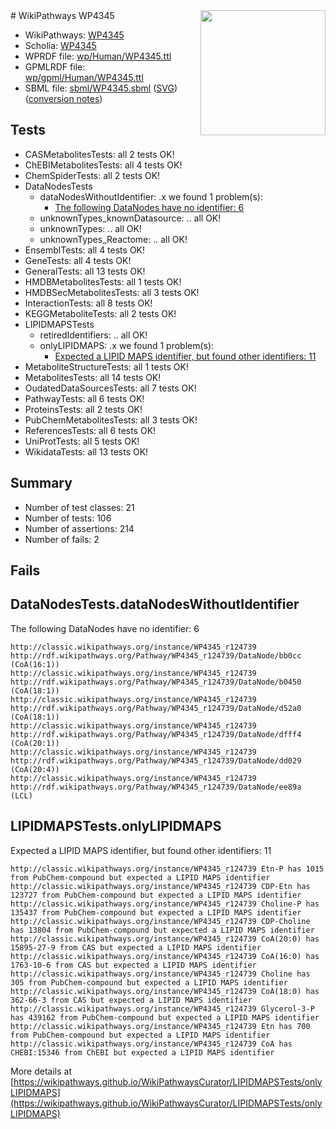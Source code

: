 <img style="float: right; width: 200px" src="../logo.png" />
# WikiPathways WP4345

* WikiPathways: [WP4345](https://identifiers.org/wikipathways:WP4345)
* Scholia: [WP4345](https://scholia.toolforge.org/wikipathways/WP4345)
* WPRDF file: [wp/Human/WP4345.ttl](../wp/Human/WP4345.ttl)
* GPMLRDF file: [wp/gpml/Human/WP4345.ttl](../wp/gpml/Human/WP4345.ttl)
* SBML file: [sbml/WP4345.sbml](../sbml/WP4345.sbml) ([SVG](../sbml/WP4345.svg)) ([conversion notes](../sbml/WP4345.txt))

## Tests
* CASMetabolitesTests: all 2 tests OK!
* ChEBIMetabolitesTests: all 4 tests OK!
* ChemSpiderTests: all 2 tests OK!
* DataNodesTests
    * dataNodesWithoutIdentifier: .x we found 1 problem(s):
        * [The following DataNodes have no identifier: 6](#d2d32fa5)
    * unknownTypes_knownDatasource: .. all OK!
    * unknownTypes: .. all OK!
    * unknownTypes_Reactome: .. all OK!
* EnsemblTests: all 4 tests OK!
* GeneTests: all 4 tests OK!
* GeneralTests: all 13 tests OK!
* HMDBMetabolitesTests: all 1 tests OK!
* HMDBSecMetabolitesTests: all 3 tests OK!
* InteractionTests: all 8 tests OK!
* KEGGMetaboliteTests: all 2 tests OK!
* LIPIDMAPSTests
    * retiredIdentifiers: .. all OK!
    * onlyLIPIDMAPS: .x we found 1 problem(s):
        * [Expected a LIPID MAPS identifier, but found other identifiers: 11](#d0bfb679)
* MetaboliteStructureTests: all 1 tests OK!
* MetabolitesTests: all 14 tests OK!
* OudatedDataSourcesTests: all 7 tests OK!
* PathwayTests: all 6 tests OK!
* ProteinsTests: all 2 tests OK!
* PubChemMetabolitesTests: all 3 tests OK!
* ReferencesTests: all 6 tests OK!
* UniProtTests: all 5 tests OK!
* WikidataTests: all 13 tests OK!


## Summary

* Number of test classes: 21
* Number of tests: 106
* Number of assertions: 214
* Number of fails: 2

## Fails

<a name="d2d32fa5" />

## DataNodesTests.dataNodesWithoutIdentifier

The following DataNodes have no identifier: 6
```
http://classic.wikipathways.org/instance/WP4345_r124739 http://rdf.wikipathways.org/Pathway/WP4345_r124739/DataNode/bb0cc (CoA(16:1))
http://classic.wikipathways.org/instance/WP4345_r124739 http://rdf.wikipathways.org/Pathway/WP4345_r124739/DataNode/b0450 (CoA(18:1))
http://classic.wikipathways.org/instance/WP4345_r124739 http://rdf.wikipathways.org/Pathway/WP4345_r124739/DataNode/d52a0 (CoA(18:1))
http://classic.wikipathways.org/instance/WP4345_r124739 http://rdf.wikipathways.org/Pathway/WP4345_r124739/DataNode/dfff4 (CoA(20:1))
http://classic.wikipathways.org/instance/WP4345_r124739 http://rdf.wikipathways.org/Pathway/WP4345_r124739/DataNode/dd029 (CoA(20:4))
http://classic.wikipathways.org/instance/WP4345_r124739 http://rdf.wikipathways.org/Pathway/WP4345_r124739/DataNode/ee89a (LCL)
```

<a name="d0bfb679" />

## LIPIDMAPSTests.onlyLIPIDMAPS

Expected a LIPID MAPS identifier, but found other identifiers: 11
```
http://classic.wikipathways.org/instance/WP4345_r124739 Etn-P has 1015 from PubChem-compound but expected a LIPID MAPS identifier
http://classic.wikipathways.org/instance/WP4345_r124739 CDP-Etn has 123727 from PubChem-compound but expected a LIPID MAPS identifier
http://classic.wikipathways.org/instance/WP4345_r124739 Choline-P has 135437 from PubChem-compound but expected a LIPID MAPS identifier
http://classic.wikipathways.org/instance/WP4345_r124739 CDP-Choline has 13804 from PubChem-compound but expected a LIPID MAPS identifier
http://classic.wikipathways.org/instance/WP4345_r124739 CoA(20:0) has 15895-27-9 from CAS but expected a LIPID MAPS identifier
http://classic.wikipathways.org/instance/WP4345_r124739 CoA(16:0) has 1763-10-6 from CAS but expected a LIPID MAPS identifier
http://classic.wikipathways.org/instance/WP4345_r124739 Choline has 305 from PubChem-compound but expected a LIPID MAPS identifier
http://classic.wikipathways.org/instance/WP4345_r124739 CoA(18:0) has 362-66-3 from CAS but expected a LIPID MAPS identifier
http://classic.wikipathways.org/instance/WP4345_r124739 Glycerol-3-P has 439162 from PubChem-compound but expected a LIPID MAPS identifier
http://classic.wikipathways.org/instance/WP4345_r124739 Etn has 700 from PubChem-compound but expected a LIPID MAPS identifier
http://classic.wikipathways.org/instance/WP4345_r124739 CoA has CHEBI:15346 from ChEBI but expected a LIPID MAPS identifier
```

More details at [https://wikipathways.github.io/WikiPathwaysCurator/LIPIDMAPSTests/onlyLIPIDMAPS](https://wikipathways.github.io/WikiPathwaysCurator/LIPIDMAPSTests/onlyLIPIDMAPS)

